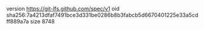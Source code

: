 version https://git-lfs.github.com/spec/v1
oid sha256:7a4213dfaf7491bce3d331be0286b8b3fabcb5d6670401225e33a5cdff889a7a
size 8748
